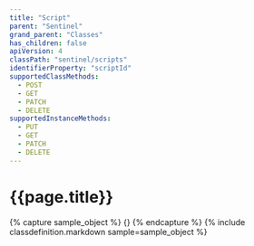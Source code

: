 ```yaml
---
title: "Script"
parent: "Sentinel"
grand_parent: "Classes"
has_children: false
apiVersion: 4
classPath: "sentinel/scripts"
identifierProperty: "scriptId"
supportedClassMethods:
  - POST
  - GET
  - PATCH
  - DELETE
supportedInstanceMethods:
  - PUT
  - GET
  - PATCH
  - DELETE
---
```

# {{page.title}}

{% capture sample_object %}
{}
{% endcapture %}
{% include classdefinition.markdown sample=sample_object %}